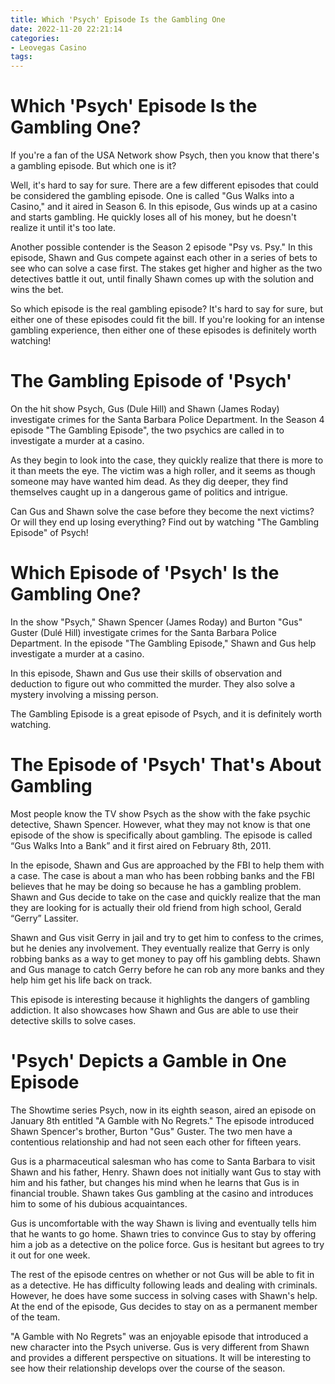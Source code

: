 ```yaml
---
title: Which 'Psych' Episode Is the Gambling One
date: 2022-11-20 22:21:14
categories:
- Leovegas Casino
tags:
---
```



#  Which 'Psych' Episode Is the Gambling One?

If you're a fan of the USA Network show Psych, then you know that there's a gambling episode. But which one is it?

Well, it's hard to say for sure. There are a few different episodes that could be considered the gambling episode. One is called "Gus Walks into a Casino," and it aired in Season 6. In this episode, Gus winds up at a casino and starts gambling. He quickly loses all of his money, but he doesn't realize it until it's too late.

Another possible contender is the Season 2 episode "Psy vs. Psy." In this episode, Shawn and Gus compete against each other in a series of bets to see who can solve a case first. The stakes get higher and higher as the two detectives battle it out, until finally Shawn comes up with the solution and wins the bet.

So which episode is the real gambling episode? It's hard to say for sure, but either one of these episodes could fit the bill. If you're looking for an intense gambling experience, then either one of these episodes is definitely worth watching!

#  The Gambling Episode of 'Psych'

On the hit show Psych, Gus (Dule Hill) and Shawn (James Roday) investigate crimes for the Santa Barbara Police Department. In the Season 4 episode "The Gambling Episode", the two psychics are called in to investigate a murder at a casino.

As they begin to look into the case, they quickly realize that there is more to it than meets the eye. The victim was a high roller, and it seems as though someone may have wanted him dead. As they dig deeper, they find themselves caught up in a dangerous game of politics and intrigue.

Can Gus and Shawn solve the case before they become the next victims? Or will they end up losing everything? Find out by watching "The Gambling Episode" of Psych!

#  Which Episode of 'Psych' Is the Gambling One?

In the show "Psych," Shawn Spencer (James Roday) and Burton "Gus" Guster (Dulé Hill) investigate crimes for the Santa Barbara Police Department. In the episode "The Gambling Episode," Shawn and Gus help investigate a murder at a casino.

In this episode, Shawn and Gus use their skills of observation and deduction to figure out who committed the murder. They also solve a mystery involving a missing person.

The Gambling Episode is a great episode of Psych, and it is definitely worth watching.

#  The Episode of 'Psych' That's About Gambling

Most people know the TV show Psych as the show with the fake psychic detective, Shawn Spencer. However, what they may not know is that one episode of the show is specifically about gambling. The episode is called “Gus Walks Into a Bank” and it first aired on February 8th, 2011.

In the episode, Shawn and Gus are approached by the FBI to help them with a case. The case is about a man who has been robbing banks and the FBI believes that he may be doing so because he has a gambling problem. Shawn and Gus decide to take on the case and quickly realize that the man they are looking for is actually their old friend from high school, Gerald “Gerry” Lassiter.

Shawn and Gus visit Gerry in jail and try to get him to confess to the crimes, but he denies any involvement. They eventually realize that Gerry is only robbing banks as a way to get money to pay off his gambling debts. Shawn and Gus manage to catch Gerry before he can rob any more banks and they help him get his life back on track.

This episode is interesting because it highlights the dangers of gambling addiction. It also showcases how Shawn and Gus are able to use their detective skills to solve cases.

#  'Psych' Depicts a Gamble in One Episode

The Showtime series Psych, now in its eighth season, aired an episode on January 8th entitled "A Gamble with No Regrets." The episode introduced Shawn Spencer's brother, Burton "Gus" Guster. The two men have a contentious relationship and had not seen each other for fifteen years.

Gus is a pharmaceutical salesman who has come to Santa Barbara to visit Shawn and his father, Henry. Shawn does not initially want Gus to stay with him and his father, but changes his mind when he learns that Gus is in financial trouble. Shawn takes Gus gambling at the casino and introduces him to some of his dubious acquaintances.

Gus is uncomfortable with the way Shawn is living and eventually tells him that he wants to go home. Shawn tries to convince Gus to stay by offering him a job as a detective on the police force. Gus is hesitant but agrees to try it out for one week.

The rest of the episode centres on whether or not Gus will be able to fit in as a detective. He has difficulty following leads and dealing with criminals. However, he does have some success in solving cases with Shawn's help. At the end of the episode, Gus decides to stay on as a permanent member of the team.

"A Gamble with No Regrets" was an enjoyable episode that introduced a new character into the Psych universe. Gus is very different from Shawn and provides a different perspective on situations. It will be interesting to see how their relationship develops over the course of the season.